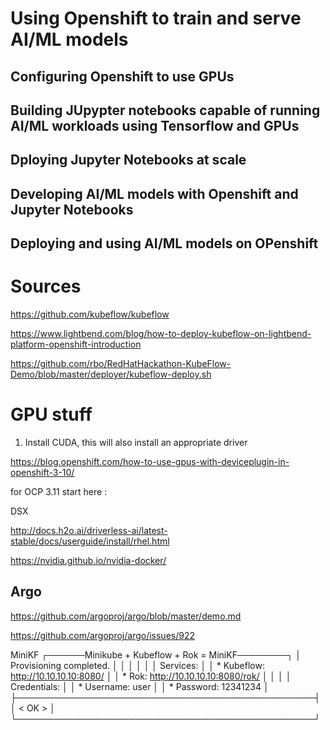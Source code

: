 # Using Openshift to train and serve AI/ML models

## Configuring Openshift to use GPUs


## Building JUpypter notebooks capable of running AI/ML workloads using Tensorflow and GPUs


## Dploying Jupyter Notebooks at scale


## Developing AI/ML models with Openshift and Jupyter Notebooks


## Deploying and using AI/ML models on OPenshift



# Sources

https://github.com/kubeflow/kubeflow

https://www.lightbend.com/blog/how-to-deploy-kubeflow-on-lightbend-platform-openshift-introduction

https://github.com/rbo/RedHatHackathon-KubeFlow-Demo/blob/master/deployer/kubeflow-deploy.sh


# GPU stuff

1. Install CUDA, this will also install an appropriate driver

https://blog.openshift.com/how-to-use-gpus-with-deviceplugin-in-openshift-3-10/

for OCP 3.11 start here :

DSX

http://docs.h2o.ai/driverless-ai/latest-stable/docs/userguide/install/rhel.html


https://nvidia.github.io/nvidia-docker/

## Argo

https://github.com/argoproj/argo/blob/master/demo.md

https://github.com/argoproj/argo/issues/922

MiniKF
                             ┌──────Minikube + Kubeflow + Rok = MiniKF────────┐
                             │ Provisioning completed.                        │
                             │                                                │
                             │                                                │
                             │ Services:                                      │
                             │   * Kubeflow:   http://10.10.10.10:8080/       │
                             │   * Rok:        http://10.10.10.10:8080/rok/   │
                             │                                                │
                             │ Credentials:                                   │
                             │   * Username:   user                           │
                             │   * Password:   12341234                       │
                             ├────────────────────────────────────────────────┤
                             │                   <  OK  >                     │
                             └────────────────────────────────────────────────┘
